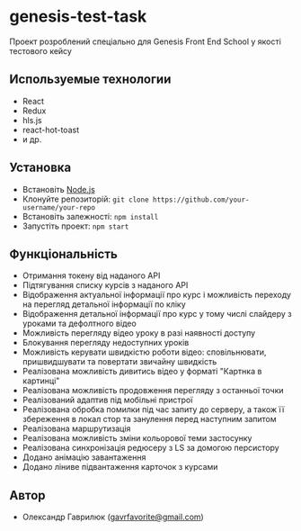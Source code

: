 # genesis-test-task

Проект розроблений спеціально для Genesis Front End School у якості тестового кейсу

## Используемые технологии

- React
- Redux
- hls.js
- react-hot-toast
- и др.

## Установка

- Встановіть [Node.js](https://nodejs.org/en/download/)
- Клонуйте репозиторій: `git clone https://github.com/your-username/your-repo`
- Встановіть залежності: `npm install`
- Запустіть проект: `npm start`

## Функціональність


- Отримання токену від наданого API 
- Підтягування списку курсів з наданого API
- Відображення актуальної інформації про курс і можливість переходу на перегляд детальної інформації по кліку
- Відображення детальної інформації про курс у тому числі слайдеру з уроками та дефолтного відео
- Можливість перегляду відео уроку в разі наявності доступу
- Блокування перегляду недоступних уроків
- Можливість керувати швидкістю роботи відео: сповільнювати, пришвидшувати та повертати звичайну швидкість 
- Реалізована можливість дивитись відео у форматі "Картнка в картинці" 
- Реалізована можливість продовження перегляду з останньої точки
- Реалізований адаптив під мобільні пристрої
- Реалізована обробка помилки під час запиту до серверу, а також її збереження в локал стор та занулення перед наступним запитом
- Реалізована маршрутизація 
- Реалізована можливість зміни кольорової теми застосунку
- Реалізована синхронізація редюсеру з LS за домогою персистору 
- Додано анімацію завантаження 
- Додано ліниве підвантаження карточок з курсами 

## Автор

- Олександр Гаврилюк (gavrfavorite@gmail.com)
